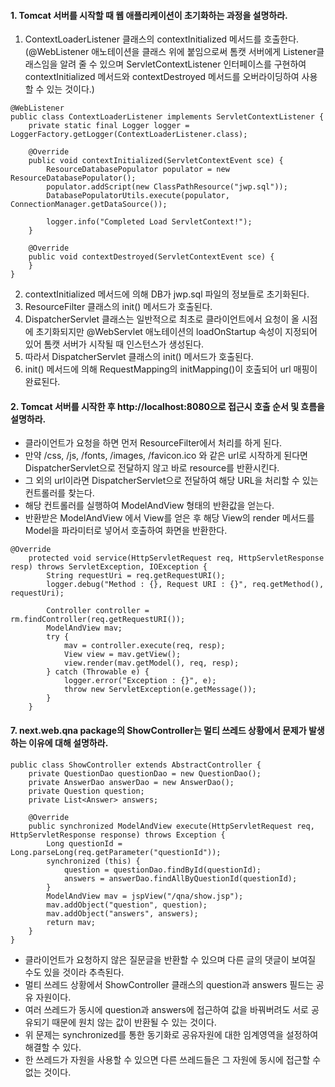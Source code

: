 #### 1. Tomcat 서버를 시작할 때 웹 애플리케이션이 초기화하는 과정을 설명하라.
1. ContextLoaderListener 클래스의 contextInitialized 메서드를 호출한다.  
   (@WebListener 애노테이션을 클래스 위에 붙임으로써 톰캣 서버에게 Listener클래스임을 알려 줄 수 있으며 ServletContextListener 인터페이스를 구현하여 contextInitialized 메서드와 contextDestroyed 메서드를 오버라이딩하여 사용할 수 있는 것이다.)
```
@WebListener
public class ContextLoaderListener implements ServletContextListener {
    private static final Logger logger = LoggerFactory.getLogger(ContextLoaderListener.class);

    @Override
    public void contextInitialized(ServletContextEvent sce) {
        ResourceDatabasePopulator populator = new ResourceDatabasePopulator();
        populator.addScript(new ClassPathResource("jwp.sql"));
        DatabasePopulatorUtils.execute(populator, ConnectionManager.getDataSource());

        logger.info("Completed Load ServletContext!");
    }

    @Override
    public void contextDestroyed(ServletContextEvent sce) {
    }
}
```
2. contextInitialized 메서드에 의해 DB가 jwp.sql 파일의 정보들로 초기화된다.
3. ResourceFilter 클래스의 init() 메서드가 호출된다.
4. DispatcherServlet 클래스는 일반적으로 최초로 클라이언트에서 요청이 올 시점에 초기화되지만 @WebServlet 애노테이션의 loadOnStartup 속성이 지정되어 있어 톰캣 서버가 시작될 때 인스턴스가 생성된다.
5. 따라서 DispatcherServlet 클래스의 init() 메서드가 호출된다.
6. init() 메서드에 의해 RequestMapping의 initMapping()이 호출되어 url 매핑이 완료된다.
#### 2. Tomcat 서버를 시작한 후 http://localhost:8080으로 접근시 호출 순서 및 흐름을 설명하라.
* 클라이언트가 요청을 하면 먼저 ResourceFilter에서 처리를 하게 된다.
* 만약 /css, /js, /fonts, /images, /favicon.ico 와 같은 url로 시작하게 된다면 DispatcherServlet으로 전달하지 않고 바로 resource를 반환시킨다.
* 그 외의 url이라면 DispatcherServlet으로 전달하여 해당 URL을 처리할 수 있는 컨트롤러를 찾는다.
* 해당 컨트롤러를 실행하여 ModelAndView 형태의 반환값을 얻는다.
* 반환받은 ModelAndView 에서 View를 얻은 후 해당 View의 render 메서드를 Model을 파라미터로 넣어서 호출하여 화면을 반환한다.
```
@Override
    protected void service(HttpServletRequest req, HttpServletResponse resp) throws ServletException, IOException {
        String requestUri = req.getRequestURI();
        logger.debug("Method : {}, Request URI : {}", req.getMethod(), requestUri);

        Controller controller = rm.findController(req.getRequestURI());
        ModelAndView mav;
        try {
            mav = controller.execute(req, resp);
            View view = mav.getView();
            view.render(mav.getModel(), req, resp);
        } catch (Throwable e) {
            logger.error("Exception : {}", e);
            throw new ServletException(e.getMessage());
        }
    }
```

#### 7. next.web.qna package의 ShowController는 멀티 쓰레드 상황에서 문제가 발생하는 이유에 대해 설명하라.
```
public class ShowController extends AbstractController {
    private QuestionDao questionDao = new QuestionDao();
    private AnswerDao answerDao = new AnswerDao();
    private Question question;
    private List<Answer> answers;

    @Override
    public synchronized ModelAndView execute(HttpServletRequest req, HttpServletResponse response) throws Exception {
        Long questionId = Long.parseLong(req.getParameter("questionId"));
        synchronized (this) {
            question = questionDao.findById(questionId);
            answers = answerDao.findAllByQuestionId(questionId);
        }
        ModelAndView mav = jspView("/qna/show.jsp");
        mav.addObject("question", question);
        mav.addObject("answers", answers);
        return mav;
    }
}
```
* 클라이언트가 요청하지 않은 질문글을 반환할 수 있으며 다른 글의 댓글이 보여질 수도 있을 것이라 추측된다.
* 멀티 쓰레드 상황에서 ShowController 클래스의 question과 answers 필드는 공유 자원이다.
* 여러 쓰레드가 동시에 question과 answers에 접근하여 값을 바꿔버려도 서로 공유되기 때문에 원치 않는 값이 반환될 수 있는 것이다.
* 위 문제는 synchronized를 통한 동기화로 공유자원에 대한 임계영역을 설정하여 해결할 수 있다.
* 한 쓰레드가 자원을 사용할 수 있으면 다른 쓰레드들은 그 자원에 동시에 접근할 수 없는 것이다.
